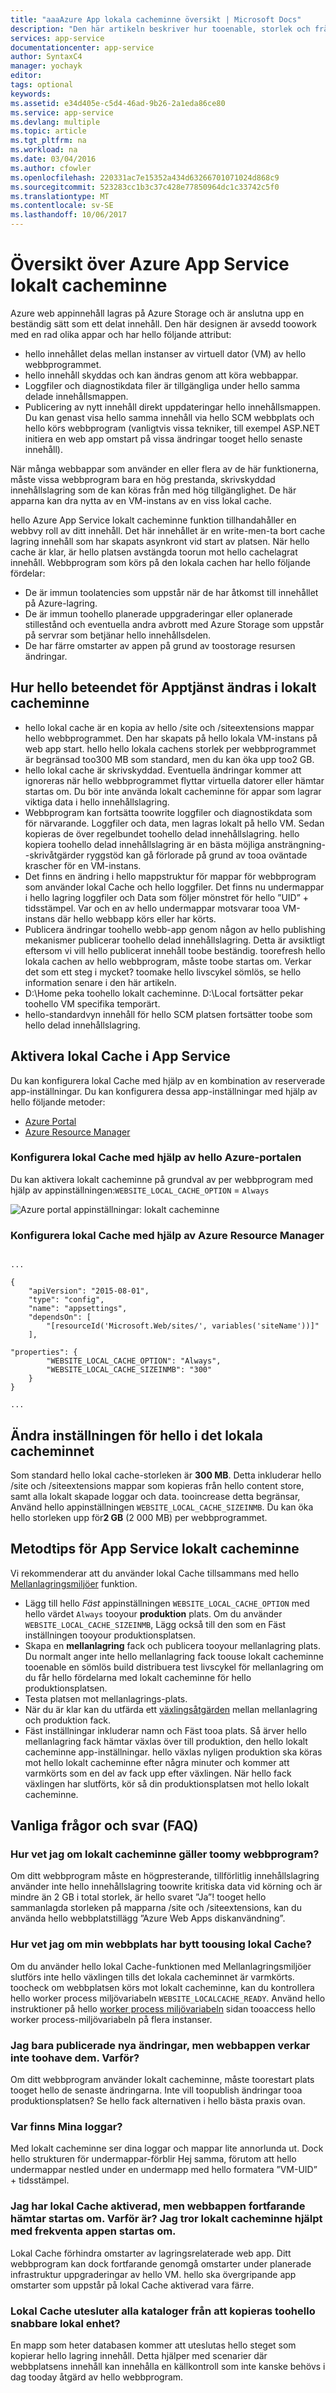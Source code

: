 ```yaml
---
title: "aaaAzure App lokala cacheminne översikt | Microsoft Docs"
description: "Den här artikeln beskriver hur tooenable, storlek och fråga hello status för hello Azure App Service lokal Cache-funktion"
services: app-service
documentationcenter: app-service
author: SyntaxC4
manager: yochayk
editor: 
tags: optional
keywords: 
ms.assetid: e34d405e-c5d4-46ad-9b26-2a1eda86ce80
ms.service: app-service
ms.devlang: multiple
ms.topic: article
ms.tgt_pltfrm: na
ms.workload: na
ms.date: 03/04/2016
ms.author: cfowler
ms.openlocfilehash: 220331ac7e15352a434d63266701071024d868c9
ms.sourcegitcommit: 523283cc1b3c37c428e77850964dc1c33742c5f0
ms.translationtype: MT
ms.contentlocale: sv-SE
ms.lasthandoff: 10/06/2017
---
```

# <a name="azure-app-service-local-cache-overview"></a>Översikt över Azure App Service lokalt cacheminne
Azure web appinnehåll lagras på Azure Storage och är anslutna upp en beständig sätt som ett delat innehåll. Den här designen är avsedd toowork med en rad olika appar och har hello följande attribut:  

* hello innehållet delas mellan instanser av virtuell dator (VM) av hello webbprogrammet.
* hello innehåll skyddas och kan ändras genom att köra webbappar.
* Loggfiler och diagnostikdata filer är tillgängliga under hello samma delade innehållsmappen.
* Publicering av nytt innehåll direkt uppdateringar hello innehållsmappen. Du kan genast visa hello samma innehåll via hello SCM webbplats och hello körs webbprogram (vanligtvis vissa tekniker, till exempel ASP.NET initiera en web app omstart på vissa ändringar tooget hello senaste innehåll).

När många webbappar som använder en eller flera av de här funktionerna, måste vissa webbprogram bara en hög prestanda, skrivskyddad innehållslagring som de kan köras från med hög tillgänglighet. De här apparna kan dra nytta av en VM-instans av en viss lokal cache.

hello Azure App Service lokalt cacheminne funktion tillhandahåller en webbvy roll av ditt innehåll. Det här innehållet är en write-men-ta bort cache lagring innehåll som har skapats asynkront vid start av platsen. När hello cache är klar, är hello platsen avstängda toorun mot hello cachelagrat innehåll. Webbprogram som körs på den lokala cachen har hello följande fördelar:

* De är immun toolatencies som uppstår när de har åtkomst till innehållet på Azure-lagring.
* De är immun toohello planerade uppgraderingar eller oplanerade stillestånd och eventuella andra avbrott med Azure Storage som uppstår på servrar som betjänar hello innehållsdelen.
* De har färre omstarter av appen på grund av toostorage resursen ändringar.

## <a name="how-local-cache-changes-hello-behavior-of-app-service"></a>Hur hello beteendet för Apptjänst ändras i lokalt cacheminne
* hello lokal cache är en kopia av hello /site och /siteextensions mappar hello webbprogrammet. Den har skapats på hello lokala VM-instans på web app start. hello hello lokala cachens storlek per webbprogrammet är begränsad too300 MB som standard, men du kan öka upp too2 GB.
* hello lokal cache är skrivskyddad. Eventuella ändringar kommer att ignoreras när hello webbprogrammet flyttar virtuella datorer eller hämtar startas om. Du bör inte använda lokalt cacheminne för appar som lagrar viktiga data i hello innehållslagring.
* Webbprogram kan fortsätta toowrite loggfiler och diagnostikdata som för närvarande. Loggfiler och data, men lagras lokalt på hello VM. Sedan kopieras de över regelbundet toohello delad innehållslagring. hello kopiera toohello delad innehållslagring är en bästa möjliga ansträngning--skrivåtgärder ryggstöd kan gå förlorade på grund av tooa oväntade krascher för en VM-instans.
* Det finns en ändring i hello mappstruktur för mappar för webbprogram som använder lokal Cache och hello loggfiler. Det finns nu undermappar i hello lagring loggfiler och Data som följer mönstret för hello ”UID” + tidsstämpel. Var och en av hello undermappar motsvarar tooa VM-instans där hello webbapp körs eller har körts.  
* Publicera ändringar toohello webb-app genom någon av hello publishing mekanismer publicerar toohello delad innehållslagring. Detta är avsiktligt eftersom vi vill hello publicerat innehåll toobe beständig. toorefresh hello lokala cachen av hello webbprogram, måste toobe startas om. Verkar det som ett steg i mycket? toomake hello livscykel sömlös, se hello information senare i den här artikeln.
* D:\Home peka toohello lokalt cacheminne. D:\Local fortsätter pekar toohello VM specifika temporärt.
* hello-standardvyn innehåll för hello SCM platsen fortsätter toobe som hello delad innehållslagring.

## <a name="enable-local-cache-in-app-service"></a>Aktivera lokal Cache i App Service
Du kan konfigurera lokal Cache med hjälp av en kombination av reserverade app-inställningar. Du kan konfigurera dessa app-inställningar med hjälp av hello följande metoder:

* [Azure Portal](#Configure-Local-Cache-Portal)
* [Azure Resource Manager](#Configure-Local-Cache-ARM)

### <a name="configure-local-cache-by-using-hello-azure-portal"></a>Konfigurera lokal Cache med hjälp av hello Azure-portalen
<a name="Configure-Local-Cache-Portal"></a>

Du kan aktivera lokalt cacheminne på grundval av per webbprogram med hjälp av appinställningen:`WEBSITE_LOCAL_CACHE_OPTION` = `Always`  

![Azure portal appinställningar: lokalt cacheminne](media/app-service-local-cache/app-service-local-cache-configure-portal.png)

### <a name="configure-local-cache-by-using-azure-resource-manager"></a>Konfigurera lokal Cache med hjälp av Azure Resource Manager
<a name="Configure-Local-Cache-ARM"></a>

```

...

{
    "apiVersion": "2015-08-01",
    "type": "config",
    "name": "appsettings",
    "dependsOn": [
        "[resourceId('Microsoft.Web/sites/', variables('siteName'))]"
    ],

"properties": {
        "WEBSITE_LOCAL_CACHE_OPTION": "Always",
        "WEBSITE_LOCAL_CACHE_SIZEINMB": "300"
    }
}

...
```

## <a name="change-hello-size-setting-in-local-cache"></a>Ändra inställningen för hello i det lokala cacheminnet
Som standard hello lokal cache-storleken är **300 MB**. Detta inkluderar hello /site och /siteextensions mappar som kopieras från hello content store, samt alla lokalt skapade loggar och data. tooincrease detta begränsar, Använd hello appinställningen `WEBSITE_LOCAL_CACHE_SIZEINMB`. Du kan öka hello storleken upp för**2 GB** (2 000 MB) per webbprogrammet.

## <a name="best-practices-for-using-app-service-local-cache"></a>Metodtips för App Service lokalt cacheminne
Vi rekommenderar att du använder lokal Cache tillsammans med hello [Mellanlagringsmiljöer](../app-service-web/web-sites-staged-publishing.md) funktion.

* Lägg till hello *Fäst* appinställningen `WEBSITE_LOCAL_CACHE_OPTION` med hello värdet `Always` tooyour **produktion** plats. Om du använder `WEBSITE_LOCAL_CACHE_SIZEINMB`, Lägg också till den som en Fäst inställningen tooyour produktionsplatsen.
* Skapa en **mellanlagring** fack och publicera tooyour mellanlagring plats. Du normalt anger inte hello mellanlagring fack toouse lokalt cacheminne tooenable en sömlös build distribuera test livscykel för mellanlagring om du får hello fördelarna med lokalt cacheminne för hello produktionsplatsen.
* Testa platsen mot mellanlagrings-plats.  
* När du är klar kan du utfärda ett [växlingsåtgärden](../app-service-web/web-sites-staged-publishing.md#Swap) mellan mellanlagring och produktion fack.  
* Fäst inställningar inkluderar namn och Fäst tooa plats. Så ärver hello mellanlagring fack hämtar växlas över till produktion, den hello lokalt cacheminne app-inställningar. hello växlas nyligen produktion ska köras mot hello lokalt cacheminne efter några minuter och kommer att varmkörts som en del av fack upp efter växlingen. När hello fack växlingen har slutförts, kör så din produktionsplatsen mot hello lokalt cacheminne.

## <a name="frequently-asked-questions-faq"></a>Vanliga frågor och svar (FAQ)
### <a name="how-can-i-tell-if-local-cache-applies-toomy-web-app"></a>Hur vet jag om lokalt cacheminne gäller toomy webbprogram?
Om ditt webbprogram måste en högpresterande, tillförlitlig innehållslagring använder inte hello innehållslagring toowrite kritiska data vid körning och är mindre än 2 GB i total storlek, är hello svaret ”Ja”! tooget hello sammanlagda storleken på mapparna /site och /siteextensions, kan du använda hello webbplatstillägg ”Azure Web Apps diskanvändning”.  

### <a name="how-can-i-tell-if-my-site-has-switched-toousing-local-cache"></a>Hur vet jag om min webbplats har bytt toousing lokal Cache?
Om du använder hello lokal Cache-funktionen med Mellanlagringsmiljöer slutförs inte hello växlingen tills det lokala cacheminnet är varmkörts. toocheck om webbplatsen körs mot lokalt cacheminne, kan du kontrollera hello worker process miljövariabeln `WEBSITE_LOCALCACHE_READY`. Använd hello instruktioner på hello [worker process miljövariabeln](https://github.com/projectkudu/kudu/wiki/Process-Threads-list-and-minidump-gcdump-diagsession#process-environment-variable) sidan tooaccess hello worker process-miljövariabeln på flera instanser.  

### <a name="i-just-published-new-changes-but-my-web-app-does-not-seem-toohave-them-why"></a>Jag bara publicerade nya ändringar, men webbappen verkar inte toohave dem. Varför?
Om ditt webbprogram använder lokalt cacheminne, måste toorestart plats tooget hello de senaste ändringarna. Inte vill toopublish ändringar tooa produktionsplatsen? Se hello fack alternativen i hello bästa praxis ovan.

### <a name="where-are-my-logs"></a>Var finns Mina loggar?
Med lokalt cacheminne ser dina loggar och mappar lite annorlunda ut. Dock hello strukturen för undermappar-förblir Hej samma, förutom att hello undermappar nestled under en undermapp med hello formatera ”VM-UID” + tidsstämpel.

### <a name="i-have-local-cache-enabled-but-my-web-app-still-gets-restarted-why-is-that-i-thought-local-cache-helped-with-frequent-app-restarts"></a>Jag har lokal Cache aktiverad, men webbappen fortfarande hämtar startas om. Varför är? Jag tror lokalt cacheminne hjälpt med frekventa appen startas om.
Lokal Cache förhindra omstarter av lagringsrelaterade web app. Ditt webbprogram kan dock fortfarande genomgå omstarter under planerade infrastruktur uppgraderingar av hello VM. hello ska övergripande app omstarter som uppstår på lokal Cache aktiverad vara färre.

### <a name="does-local-cache-exclude-any-directories-from-being-copied-toohello-faster-local-drive"></a>Lokal Cache utesluter alla kataloger från att kopieras toohello snabbare lokal enhet?
En mapp som heter databasen kommer att uteslutas hello steget som kopierar hello lagring innehåll. Detta hjälper med scenarier där webbplatsens innehåll kan innehålla en källkontroll som inte kanske behövs i dag tooday åtgärd av hello webbprogram. 
